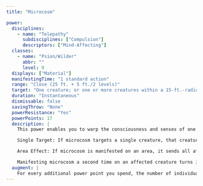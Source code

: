 ```yaml
---
title: "Microcosm"

power:
  disciplines:
    - name: "Telepathy"
      subdisciplines: ["Compulsion"]
      descriptors: ["Mind-Affecting"]
  classes:
    - name: "Psion/Wilder"
      abbr: ""
      level: 9
  displays: ["Material"]
  manifestingTime: "1 standard action"
  range: "Close (25 ft. + 5 ft./2 levels)"
  target: "One creature; or one or more creatures within a 15-ft.-radius sphere"
  duration: "Instantaneous"
  dismissable: false
  savingThrow: "None"
  powerResistance: "Yes"
  powerPoints: 17
  description: |
    This power enables you to warp the consciousness and senses of one or more creatures, sending the victim into a catatonic state. When microcosm is manifested, you can target either a single creature within range or a group of creatures all located within the power's area.

    Single Target: If microcosm targets a single creature, that creature's senses are pinched off from the real world if it currently has 100 or fewer hit points. The subject's senses are all completely fabricated from within its own mind, though it may not realize this. In reality, the subject sprawls limply, drooling and mewling, and eventually dies of thirst and starvation without care. The subject lives within its own made-up world until the time of its actual death.

    Area Effect: If microcosm is manifested on an area, it sends all affected creatures into a shared catatonia (the world is a construct, but within the world, the victims can interact with each other). It affects only creatures that currently have 30 or fewer hit points, and only up to a total of 300 hit points of such creatures. The power affects creatures with the lowest hit point totals first. (Creatures with negative hit points count as having 0 hit points.)

    Manifesting microcosm a second time on an affected creature turns its sensory pathways outward once more. Otherwise, only very potent powers (such as psychic chirurgery or reality revision) or similar effects (such as miracle or wish) can undo the mental crosswiring that this power brings about.
  augment: |
    For every additional power point you spend, the number of individual and group hit points the power can affect increases by 10.
---
```

